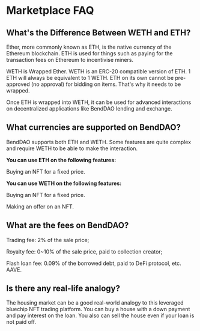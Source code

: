 # Marketplace FAQ

## What's the Difference Between WETH and ETH?

Ether, more commonly known as ETH, is the native currency of the Ethereum blockchain. ETH is used for things such as paying for the transaction fees on Ethereum to incentivise miners.

WETH is Wrapped Ether. WETH is an ERC-20 compatible version of ETH. 1 ETH will always be equivalent to 1 WETH. ETH on its own cannot be pre-approved (no approval) for bidding on items. That's why it needs to be wrapped.

Once ETH is wrapped into WETH, it can be used for advanced interactions on decentralized applications like BendDAO lending and exchange.

## What currencies are supported on BendDAO?

BendDAO supports both ETH and WETH. Some features are quite complex and require WETH to be able to make the interaction.

**You can use ETH on the following features:**

Buying an NFT for a fixed price.

**You can use WETH on the following features:**

Buying an NFT for a fixed price.

Making an offer on an NFT.

## What are the fees on BendDAO?

Trading fee: 2% of the sale price;

Royalty fee: 0\~10% of the sale price, paid to collection creator;

Flash loan fee: 0.09% of the borrowed debt, paid to DeFi protocol, etc. AAVE.

## Is there any real-life analogy?&#x20;

The housing market can be a good real-world analogy to this leveraged bluechip NFT trading platform. You can buy a house with a down payment and pay interest on the loan. You also can sell the house even if your loan is not paid off.
